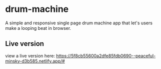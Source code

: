 # drum-machine

A simple and responsive single page drum machine app that let's users make a looping beat in browser.

## Live version

view a live version here: https://5f8cb55600a2dfe85fdb0690--peaceful-minsky-d3b585.netlify.app/#

